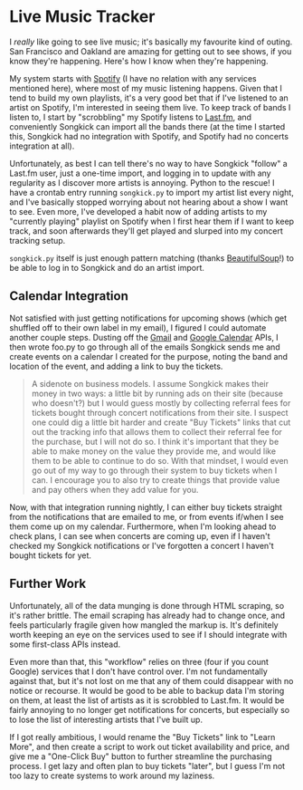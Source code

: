 # Live Music Tracker

I *really* like going to see live music; it's basically my favourite kind of outing. San Francisco and Oakland are amazing for getting out to see shows, if you know they're happening. Here's how I know when they're happening.

My system starts with [Spotify](https://www.spotify.com/) (I have no relation with any services mentioned here), where most of my music listening happens. Given that I tend to build my own playlists, it's a very good bet that if I've listened to an artist on Spotify, I'm interested in seeing them live. To keep track of bands I listen to, I start by "scrobbling" my Spotify listens to [Last.fm](https://last.fm), and conveniently Songkick can import all the bands there (at the time I started this, Songkick had no integration with Spotify, and Spotify had no concerts integration at all).

Unfortunately, as best I can tell there's no way to have Songkick "follow" a Last.fm user, just a one-time import, and logging in to update with any regularity as I discover more artists is annoying. Python to the rescue! I have a crontab entry running `songkick.py` to import my artist list every night, and I've basically stopped worrying about not hearing about a show I want to see. Even more, I've developed a habit now of adding artists to my "currently playing" playlist on Spotify when I first hear them if I want to keep track, and soon afterwards they'll get played and slurped into my concert tracking setup.

`songkick.py` itself is just enough pattern matching (thanks [BeautifulSoup](https://www.crummy.com/software/BeautifulSoup/)!) to be able to log in to Songkick and do an artist import.

## Calendar Integration

Not satisfied with just getting notifications for upcoming shows (which get shuffled off to their own label in my email), I figured I could automate another couple steps. Dusting off the [Gmail](https://developers.google.com/gmail/api/) and [Google Calendar](https://developers.google.com/calendar/) APIs, I then wrote foo.py to go through all of the emails Songkick sends me and create events on a calendar I created for the purpose, noting the band and location of the event, and adding a link to buy the tickets.

> A sidenote on business models.
> I assume Songkick makes their money in two ways: a little bit by running ads on their site (because who doesn't?) but I would guess mostly by collecting referral fees for tickets bought through concert notifications from their site. I suspect one could dig a little bit harder and create "Buy Tickets" links that cut out the tracking info that allows them to collect their referral fee for the purchase, but I will not do so. I think it's important that they be able to make money on the value they provide me, and would like them to be able to continue to do so. With that mindset, I would even go out of my way to go through their system to buy tickets when I can.
> I encourage you to also try to create things that provide value and pay others when they add value for you.

Now, with that integration running nightly, I can either buy tickets straight from the notifications that are emailed to me, or from events if/when I see them come up on my calendar. Furthermore, when I'm looking ahead to check plans, I can see when concerts are coming up, even if I haven't checked my Songkick notifications or I've forgotten a concert I haven't bought tickets for yet.

## Further Work

Unfortunately, all of the data munging is done through HTML scraping, so it's rather brittle. The email scraping has already had to change once, and feels particularly fragile given how mangled the markup is. It's definitely worth keeping an eye on the services used to see if I should integrate with some first-class APIs instead.

Even more than that, this "workflow" relies on three (four if you count Google) services that I don't have control over. I'm not fundamentally against that, but it's not lost on me that any of them could disappear with no notice or recourse. It would be good to be able to backup data I'm storing on them, at least the list of artists as it is scrobbled to Last.fm. It would be fairly annoying to no longer get notifications for concerts, but especially so to lose the list of interesting artists that I've built up.

If I got really ambitious, I would rename the "Buy Tickets" link to "Learn More", and then create a script to work out ticket availability and price, and give me a "One-Click Buy" button to further streamline the purchasing process. I get lazy and often plan to buy tickets "later", but I guess I'm not too lazy to create systems to work around my laziness.
